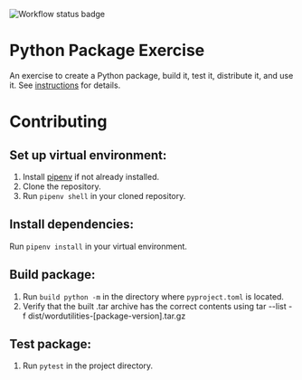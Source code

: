 ![Workflow status badge](https://github.com/software-students-spring2024/3-python-package-exercise-snailman/actions/workflows/build.yml/badge.svg)
# Python Package Exercise

An exercise to create a Python package, build it, test it, distribute it, and use it. See [instructions](./instructions.md) for details.

# Contributing

## Set up virtual environment:

1. Install [pipenv](https://github.com/nyu-software-engineering/python-package-example?tab=readme-ov-file) if not already installed.
2. Clone the repository.
3. Run `pipenv shell` in your cloned repository.

## Install dependencies:

Run `pipenv install` in your virtual environment.

## Build package:

1. Run `build python -m` in the directory where `pyproject.toml` is located.
2. Verify that the built .tar archive has the correct contents using tar --list -f dist/wordutilities-[package-version].tar.gz

## Test package:

1. Run `pytest` in the project directory.